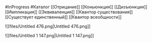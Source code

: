 #InProgress #Каталог 
[[Отрицание]] 
[[Коньюнкция]]
[[Дизъюнкция]]
[[Импликация]]
[[Эквиваленция]]
[[Квантор существования]]
[[Существует единственный]]
[[Квантор всеобщности]]

![[files/Untitled 476.png|Untitled 476.png]]

![[files/Untitled 1 147.png|Untitled 1 147.png]]
